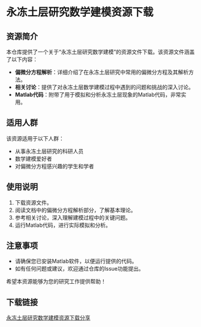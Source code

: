 # 永冻土层研究数学建模资源下载

## 资源简介

本仓库提供了一个关于“永冻土层研究数学建模”的资源文件下载。该资源文件涵盖了以下内容：

- **偏微分方程解析**：详细介绍了在永冻土层研究中常用的偏微分方程及其解析方法。
- **相关讨论**：提供了对永冻土层数学建模过程中遇到的问题和挑战的深入讨论。
- **Matlab代码**：附带了用于模拟和分析永冻土层现象的Matlab代码，非常实用。

## 适用人群

该资源适用于以下人群：

- 从事永冻土层研究的科研人员
- 数学建模爱好者
- 对偏微分方程感兴趣的学生和学者

## 使用说明

1. 下载资源文件。
2. 阅读文档中的偏微分方程解析部分，了解基本理论。
3. 参考相关讨论，深入理解建模过程中的关键问题。
4. 运行Matlab代码，进行实际模拟和分析。

## 注意事项

- 请确保您已安装Matlab软件，以便运行提供的代码。
- 如有任何问题或建议，欢迎通过仓库的Issue功能提出。

希望本资源能够为您的研究工作提供帮助！

## 下载链接

[永冻土层研究数学建模资源下载分享](https://pan.quark.cn/s/62720a5c25a7)